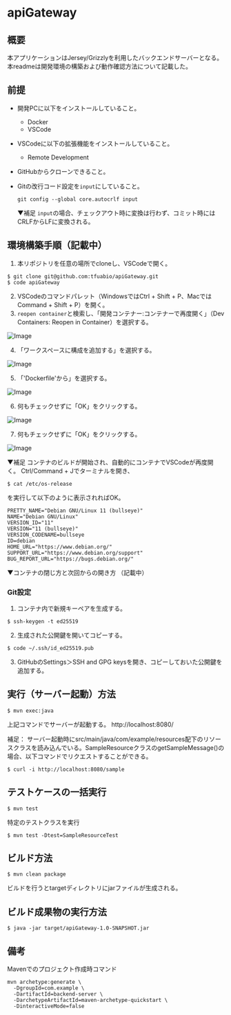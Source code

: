 # apiGateway

## 概要
本アプリケーションはJersey/Grizzlyを利用したバックエンドサーバーとなる。
本readmeは開発環境の構築および動作確認方法について記載した。

## 前提
- 開発PCに以下をインストールしていること。
  - Docker
  - VSCode
- VSCodeに以下の拡張機能をインストールしていること。
  - Remote Development
- GitHubからクローンできること。
- Gitの改行コード設定を`input`にしていること。
  ```
  git config --global core.autocrlf input
  ```

  ▼補足
  `input`の場合、チェックアウト時に変換は行わず、コミット時にはCRLFからLFに変換される。


## 環境構築手順（記載中）
1. 本リポジトリを任意の場所でcloneし、VSCodeで開く。
```
$ git clone git@github.com:tfuabio/apiGateway.git
$ code apiGateway
```
2. VSCodeのコマンドパレット（WindowsではCtrl + Shift + P、MacではCommand + Shift + P）を開く。
3. `reopen container`と検索し、「開発コンテナー:コンテナーで再度開く」（Dev Containers: Reopen in Container）を選択する。

![Image](https://github.com/user-attachments/assets/a24ee3b8-6855-47e4-93a9-dd4663d5f927)

4. 「ワークスペースに構成を追加する」を選択する。

![Image](https://github.com/user-attachments/assets/ad8e261a-d715-4246-bfcc-9d38422a7108)

5. 「'Dockerfile'から」を選択する。

![Image](https://github.com/user-attachments/assets/f75634d0-d36b-445e-8081-6b42091872c9)

6. 何もチェックせずに「OK」をクリックする。

![Image](https://github.com/user-attachments/assets/4871988e-1409-4164-97e3-a6e365c42601)

7. 何もチェックせずに「OK」をクリックする。

![Image](https://github.com/user-attachments/assets/79925cbc-ccb1-4201-90e4-30f9d7e982bd)

▼補足
コンテナのビルドが開始され、自動的にコンテナでVSCodeが再度開く。
Ctrl/Command + Jでターミナルを開き、
```
$ cat /etc/os-release
```
を実行して以下のように表示されればOK。
```
PRETTY_NAME="Debian GNU/Linux 11 (bullseye)"
NAME="Debian GNU/Linux"
VERSION_ID="11"
VERSION="11 (bullseye)"
VERSION_CODENAME=bullseye
ID=debian
HOME_URL="https://www.debian.org/"
SUPPORT_URL="https://www.debian.org/support"
BUG_REPORT_URL="https://bugs.debian.org/"
```

▼コンテナの閉じ方と次回からの開き方
（記載中）

### Git設定
1. コンテナ内で新規キーペアを生成する。
```
$ ssh-keygen -t ed25519
```

2. 生成された公開鍵を開いてコピーする。
```
$ code ~/.ssh/id_ed25519.pub
```

3. GitHubのSettings＞SSH and GPG keysを開き、コピーしておいた公開鍵を追加する。

## 実行（サーバー起動）方法
```
$ mvn exec:java
```
上記コマンドでサーバーが起動する。
http://localhost:8080/

補足：
サーバー起動時にsrc/main/java/com/example/resources配下のリソースクラスを読み込んでいる。SampleResourceクラスのgetSampleMessage()の場合、以下コマンドでリクエストすることができる。
```
$ curl -i http://localhost:8080/sample
```

## テストケースの一括実行
```
$ mvn test
```

特定のテストクラスを実行
```
$ mvn test -Dtest=SampleResourceTest
```

## ビルド方法
```
$ mvn clean package
```
ビルドを行うとtargetディレクトリにjarファイルが生成される。

## ビルド成果物の実行方法
```
$ java -jar target/apiGateway-1.0-SNAPSHOT.jar
```

## 備考
Mavenでのプロジェクト作成時コマンド

```
mvn archetype:generate \
  -DgroupId=com.example \
  -DartifactId=backend-server \
  -DarchetypeArtifactId=maven-archetype-quickstart \
  -DinteractiveMode=false
```
